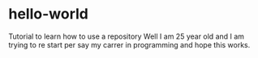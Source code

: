 # hello-world
Tutorial to learn how to use a repository
Well I am 25 year old and I am trying to re start per say my carrer in programming and hope this works.

